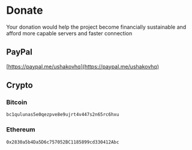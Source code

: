 # Donate

Your donation would help the project become financially sustainable and afford more capable servers and faster connection

## PayPal

[https://paypal.me/ushakovhq](https://paypal.me/ushakovhq)

## Crypto

### Bitcoin

```:no-line-numbers
bc1qulunas5e0qezpve8e9ujrt4v447s2n65rc6hxu
```

### Ethereum

```:no-line-numbers
0x2830a5b4Da5D6c757052BC1185899cd330412Abc
```
